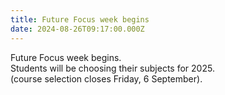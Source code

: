 ```yaml
---
title: Future Focus week begins
date: 2024-08-26T09:17:00.000Z
---
```

Future Focus week begins.  
Students will be choosing their subjects for 2025.  
(course selection closes Friday, 6 September).
